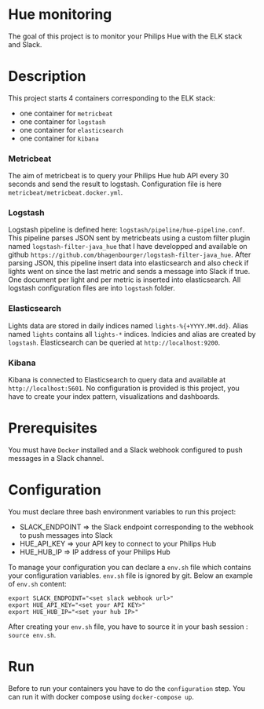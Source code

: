 # Hue monitoring
The goal of this project is to monitor your Philips Hue with the ELK stack and Slack.

# Description
This project starts 4 containers corresponding to the ELK stack:
- one container for `metricbeat`
- one container for `logstash` 
- one container for `elasticsearch`
- one container for `kibana`

### Metricbeat
The aim of metricbeat is to query your Philips Hue hub API every 30 seconds and send the result to logstash.
Configuration file is here `metricbeat/metricbeat.docker.yml`.

### Logstash
Logstash pipeline is defined here: `logstash/pipeline/hue-pipeline.conf`. This pipeline parses JSON sent by metricbeats using a custom filter plugin named `logstash-filter-java_hue` that I have developped and available on github `https://github.com/bhagenbourger/logstash-filter-java_hue`. After parsing JSON, this pipeline insert data into elasticsearch and also check if lights went on since the last metric and sends a message into Slack if true. One document per light and per metric is inserted into elasticsearch.
All logstash configuration files are into `logstash` folder.

### Elasticsearch
Lights data are stored in daily indices named `lights-%{+YYYY.MM.dd}`. Alias named `lights` contains all `lights-*` indices.
Indicies and alias are created by `logstash`.
Elasticsearch can be queried at `http://localhost:9200`.

### Kibana
Kibana is connected to Elasticsearch to query data and available at `http://localhost:5601`. No configuration is provided is this project, you have to create your index pattern, visualizations and dashboards. 

# Prerequisites
You must have `Docker` installed and a Slack webhook configured to push messages in a Slack channel.

# Configuration
You must declare three bash environment variables to run this project:
- SLACK_ENDPOINT => the Slack endpoint corresponding to the webhook to push messages into Slack
- HUE_API_KEY => your API key to connect to your Philips Hub
- HUE_HUB_IP => IP address of your Philips Hub

To manage your configuration you can declare a `env.sh` file which contains your configuration variables. `env.sh` file is ignored by git. 
Below an example of `env.sh` content:
```
export SLACK_ENDPOINT="<set slack webhook url>"
export HUE_API_KEY="<set your API KEY>"
export HUE_HUB_IP="<set your hub IP>"
```

After creating your `env.sh` file, you have to source it in your bash session : `source env.sh`.

# Run
Before to run your containers you have to do the `configuration` step.
You can run it with docker compose using `docker-compose up`. 